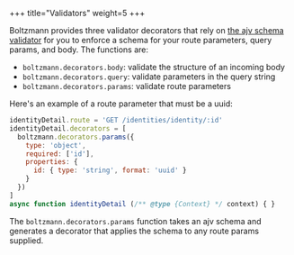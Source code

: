 +++
title="Validators"
weight=5
+++


Boltzmann provides three validator decorators that rely on [the ajv schema validator](https://github.com/epoberezkin/ajv) for you to enforce a schema for your route parameters, query params, and body.  <!-- more -->
The functions are:

- `boltzmann.decorators.body`: validate the structure of an incoming body
- `boltzmann.decorators.query`: validate parameters in the query string
- `boltzmann.decorators.params`: validate route parameters

Here's an example of a route parameter that must be a uuid:

```js
identityDetail.route = 'GET /identities/identity/:id'
identityDetail.decorators = [
  boltzmann.decorators.params({
    type: 'object',
    required: ['id'],
    properties: {
      id: { type: 'string', format: 'uuid' }
    }
  })
]
async function identityDetail (/** @type {Context} */ context) { }
```

The `boltzmann.decorators.params` function takes an ajv schema and generates a decorator that applies the schema to any route params supplied.
